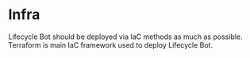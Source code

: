 # Infra

Lifecycle Bot should be deployed via IaC methods as much as possible. Terraform is main IaC framework used to deploy Lifecycle Bot.
